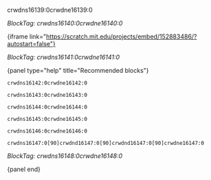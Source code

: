 crwdns16139:0crwdne16139:0

*BlockTag: crwdns16140:0crwdne16140:0*

{iframe link="https://scratch.mit.edu/projects/embed/152883486/?autostart=false"}

*BlockTag: crwdns16141:0crwdne16141:0*

{panel type="help" title="Recommended blocks"}

<pre><code class="scratch:split:random">crwdns16142:0crwdne16142:0
</code></pre>

<pre><code class="scratch:split:random">crwdns16143:0crwdne16143:0
</code></pre>

<pre><code class="scratch:split:random">crwdns16144:0crwdne16144:0
</code></pre>

<pre><code class="scratch:split:random">crwdns16145:0crwdne16145:0
</code></pre>

<pre><code class="scratch:split:random">crwdns16146:0crwdne16146:0
</code></pre>

<pre><code class="scratch:split:random">crwdns16147:0[90]crwdnd16147:0[90]crwdnd16147:0[90]crwdne16147:0
</code></pre>

*BlockTag: crwdns16148:0crwdne16148:0*

{panel end}